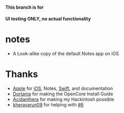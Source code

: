 #### This branch is for
#### UI testing ONLY, no actual functionality

# notes

- A Look-alike copy of the default Notes app on iOS

# Thanks

* [Apple](https://github.com/apple) for [iOS](https://apple.com/ios), Notes, [Swift](https://apple.com/swift), and documentation
* [Dortania](https://github.com/dortania) for making the OpenCore Install Guide
* [Acidanthera](https://github.com/acidanthera) for making my Hackintosh possible
* [kheravarun08](https://github.com/kheravarun08) for helping with [#6](https://github.com/rvye/notes/issues/6)

